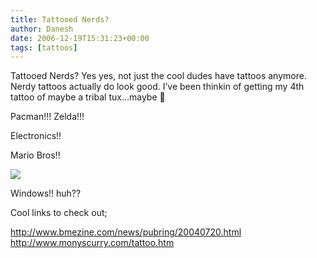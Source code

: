 ```yaml
---
title: Tattooed Nerds?
author: Danesh
date: 2006-12-19T15:31:23+00:00
tags: [tattoos]
---
```

Tattooed Nerds? Yes yes, not just the cool dudes have tattoos anymore. Nerdy tattoos actually do look good. I&#8217;ve been thinkin of getting my 4th tattoo of maybe a tribal tux&#8230;maybe 🙂

Pacman!!! Zelda!!!

Electronics!!

Mario Bros!!

![][1] 

Windows!! huh??

Cool links to check out;

http://www.bmezine.com/news/pubring/20040720.html  
http://www.monyscurry.com/tattoo.htm

 [1]: http://www.tonsoftattoos.com/wp-content/images/thumb-cache/26f3216e4954c86b8f8d395a452696c0.jpg
